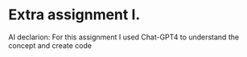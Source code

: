 # Extra assignment I.

AI declarion: For this assignment I used Chat-GPT4 to understand the concept and create code
